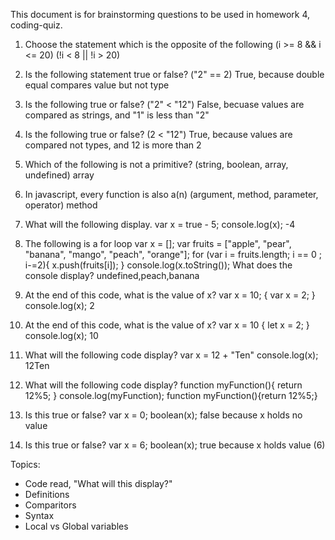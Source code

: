 This document is for brainstorming questions to be used in homework 4, coding-quiz. 

1. Choose the statement which is the opposite of the following (i >= 8 && i <= 20)
    (!i < 8 || !i > 20)

2. Is the following statement true or false? ("2" == 2)
    True, because double equal compares value but not type

3. Is the following true or false? ("2" < "12")
    False, becuase values are compared as strings, and "1" is less than "2"

4. Is the following true or false? (2 < "12")
    True, because values are compared not types, and 12 is more than 2

5. Which of the following is not a primitive? (string, boolean, array, undefined)
    array

6. In javascript, every function is also a(n) (argument, method, parameter, operator)
    method

7. What will the following display. var x = true - 5; console.log(x);
    -4

8. The following is a for loop
        var x = [];
        var fruits = ["apple", "pear", "banana", "mango", "peach", "orange"];
        for (var i = fruits.length; i == 0 ; i-=2){
            x.push(fruits[i]);
        }
        console.log(x.toString());
    What does the console display?
     undefined,peach,banana

9. At the end of this code, what is the value of x?
        var x = 10;
        {
            var x = 2;
        }
        console.log(x);
     2

10. At the end of this code, what is the value of x?
        var x = 10
        {
            let x = 2;
        }
        console.log(x);
     10

11. What will the following code display?
        var x = 12 + "Ten"
        console.log(x);
     12Ten

12. What will the following code display?
        function myFunction(){
            return 12%5;
        }
        console.log(myFunction);
     function myFunction(){return 12%5;}

13. Is this true or false? var x = 0; boolean(x);
     false because x holds no value

14. Is this true or false? var x = 6; boolean(x);
     true because x holds value (6)


Topics: 
- Code read, "What will this display?"
- Definitions
- Comparitors
- Syntax
- Local vs Global variables

